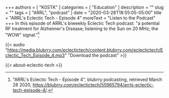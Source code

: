 +++
authors = [ "K0STK" ]
categories = [ "Education" ]
description = ""
slug = ""
tags = [ "ARRL", "podcast" ]
date = "2020-03-28T18:55:05-05:00"
title = "ARRL's Eclectic Tech - Episode 4"
moreText = "Listen to the Podcast"
+++
In this episode of ARRL's biweekly Eclectic Tech podcast: "a potential RF treatment for Alzheimer's Disease; listening to the Sun on 20 MHz; the "WOW" signal."[^1]

[^1]: "ARRL's Eclectic Tech - Episode 4", blubrry podcasting, retrieved March 28 2020, https://blubrry.com/eclectictech/55965794/arrls-eclectic-tech-episode-4/.

<!--more-->

{{< audio "https://media.blubrry.com/eclectictech/content.blubrry.com/eclectictech/Eclectic_Tech_Episode_4.mp3" "Download the podcast" >}}

{{< about-eclectic-tech >}}
